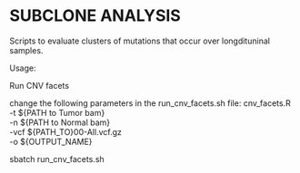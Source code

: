 # SUBCLONE ANALYSIS


Scripts to evaluate clusters of mutations that occur over longdituninal samples.

Usage:

Run CNV facets

change the following parameters in the run_cnv_facets.sh file:
cnv_facets.R \
-t ${PATH to Tumor bam} \
-n ${PATH to Normal bam} \
-vcf ${PATH_TO}00-All.vcf.gz \
-o ${OUTPUT_NAME}

sbatch run_cnv_facets.sh

